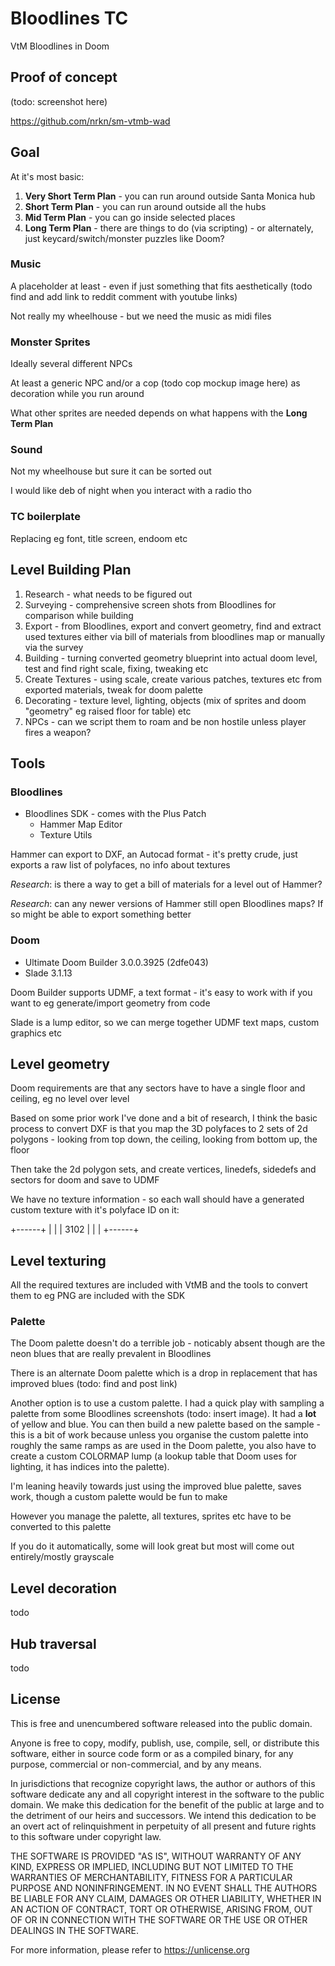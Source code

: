 # Bloodlines TC

VtM Bloodlines in Doom

## Proof of concept

(todo: screenshot here)

https://github.com/nrkn/sm-vtmb-wad

## Goal

At it's most basic:

1. **Very Short Term Plan** - you can run around outside Santa Monica hub
2. **Short Term Plan** - you can run around outside all the hubs
3. **Mid Term Plan** - you can go inside selected places
4. **Long Term Plan** - there are things to do (via scripting) - or alternately, just keycard/switch/monster puzzles like Doom?

### Music

A placeholder at least - even if just something that fits aesthetically (todo find and add link to reddit comment with youtube links)

Not really my wheelhouse - but we need the music as midi files 

### Monster Sprites

Ideally several different NPCs

At least a generic NPC and/or a cop (todo cop mockup image here) as decoration while you run around

What other sprites are needed depends on what happens with the **Long Term Plan**

### Sound

Not my wheelhouse but sure it can be sorted out

I would like deb of night when you interact with a radio tho

### TC boilerplate

Replacing eg font, title screen, endoom etc 

## Level Building Plan

1. Research - what needs to be figured out
2. Surveying - comprehensive screen shots from Bloodlines for comparison while building
3. Export - from Bloodlines, export and convert geometry, find and extract used textures either via bill of materials from bloodlines map or manually via the survey
4. Building - turning converted geometry blueprint into actual doom level, test and find right scale, fixing, tweaking etc
5. Create Textures - using scale, create various patches, textures etc from exported materials, tweak for doom palette
5. Decorating - texture level, lighting, objects (mix of sprites and doom "geometry" eg raised floor for table) etc
6. NPCs - can we script them to roam and be non hostile unless player fires a weapon?

## Tools

### Bloodlines

- Bloodlines SDK - comes with the Plus Patch
  - Hammer Map Editor
  - Texture Utils

Hammer can export to DXF, an Autocad format - it's pretty crude, just exports a raw list of polyfaces, no info about textures

*Research*: is there a way to get a bill of materials for a level out of Hammer? 

*Research*: can any newer versions of Hammer still open Bloodlines maps? If so might be able to export something better

### Doom

- Ultimate Doom Builder 3.0.0.3925 (2dfe043)
- Slade 3.1.13

Doom Builder supports UDMF, a text format - it's easy to work with if you want to eg generate/import geometry from code

Slade is a lump editor, so we can merge together UDMF text maps, custom graphics etc

## Level geometry

Doom requirements are that any sectors have to have a single floor and ceiling, eg no level over level

Based on some prior work I've done and a bit of research, I think the basic process to convert DXF is that you map the 3D 
polyfaces to 2 sets of 2d polygons - looking from top down, the ceiling, looking from bottom up, the floor

Then take the 2d polygon sets, and create vertices, linedefs, sidedefs and sectors for doom and save to UDMF

We have no texture information - so each wall should have a generated custom texture with it's polyface ID on it:

+------+
|      |
| 3102 |
|      |
+------+

## Level texturing

All the required textures are included with VtMB and the tools to convert them to eg PNG are included with the SDK

### Palette

The Doom palette doesn't do a terrible job - noticably absent though are the neon blues that are really prevalent in Bloodlines

There is an alternate Doom palette which is a drop in replacement that has improved blues (todo: find and post link)

Another option is to use a custom palette. I had a quick play with sampling a palette from some Bloodlines screenshots (todo: insert image). It had a **lot** of yellow and blue. You can then build a new palette based on the sample - this is a bit of work because unless you organise the custom palette into roughly the same ramps as are used in the Doom palette, you also have to create a custom COLORMAP lump (a lookup table that Doom uses for lighting, it has indices into the palette).

I'm leaning heavily towards just using the improved blue palette, saves work, though a custom palette would be fun to make

However you manage the palette, all textures, sprites etc have to be converted to this palette 

If you do it automatically, some will look great but most will come out entirely/mostly grayscale

## Level decoration

todo

## Hub traversal

todo

## License

This is free and unencumbered software released into the public domain.

Anyone is free to copy, modify, publish, use, compile, sell, or
distribute this software, either in source code form or as a compiled
binary, for any purpose, commercial or non-commercial, and by any
means.

In jurisdictions that recognize copyright laws, the author or authors
of this software dedicate any and all copyright interest in the
software to the public domain. We make this dedication for the benefit
of the public at large and to the detriment of our heirs and
successors. We intend this dedication to be an overt act of
relinquishment in perpetuity of all present and future rights to this
software under copyright law.

THE SOFTWARE IS PROVIDED "AS IS", WITHOUT WARRANTY OF ANY KIND,
EXPRESS OR IMPLIED, INCLUDING BUT NOT LIMITED TO THE WARRANTIES OF
MERCHANTABILITY, FITNESS FOR A PARTICULAR PURPOSE AND NONINFRINGEMENT.
IN NO EVENT SHALL THE AUTHORS BE LIABLE FOR ANY CLAIM, DAMAGES OR
OTHER LIABILITY, WHETHER IN AN ACTION OF CONTRACT, TORT OR OTHERWISE,
ARISING FROM, OUT OF OR IN CONNECTION WITH THE SOFTWARE OR THE USE OR
OTHER DEALINGS IN THE SOFTWARE.

For more information, please refer to <https://unlicense.org>
